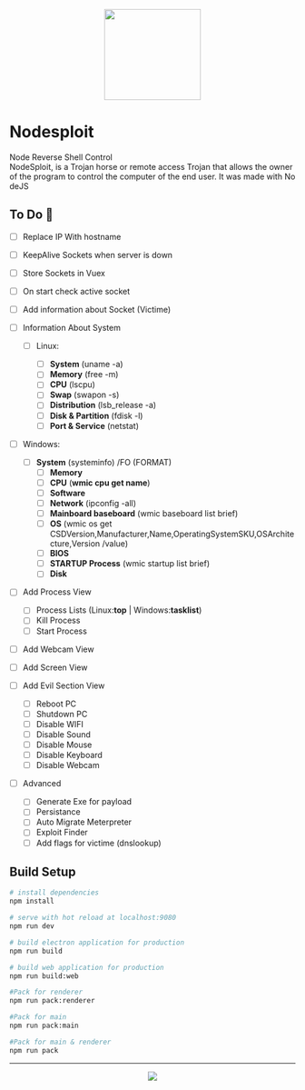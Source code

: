 <p align="center"> <img width="170px" height="160px" src="https://i.ibb.co/txm3d2q/nodesploit.png">
    </p>
 
# Nodesploit

Node Reverse Shell Control
NodeSploit, is a Trojan horse or remote access Trojan that allows the owner of the program to control the computer of the end user. It was made with NodeJS

## To Do 📜

- [ ] Replace IP With hostname
- [ ] KeepAlive Sockets when server is down
- [ ] Store Sockets in Vuex
- [ ] On start check active socket
- [ ] Add information about Socket (Victime)
- [ ] Information About System

  - [ ] Linux:

    - [ ] **System** (uname -a)
    - [ ] **Memory** (free -m)
    - [ ] **CPU** (lscpu)
    - [ ] **Swap** (swapon -s)
    - [ ] **Distribution** (lsb_release -a)
    - [ ] **Disk & Partition** (fdisk -l)
    - [ ] **Port & Service** (netstat)
    
- [ ] Windows:
  
  - [ ] **System**  (systeminfo) /FO (FORMAT)
    - [ ] **Memory** 
    - [ ] **CPU**  (**wmic cpu get name**)
    - [ ] **Software**
    - [ ] **Network** (ipconfig -all)
    - [ ] **Mainboard baseboard** (wmic baseboard list brief)
    - [ ] **OS**  (wmic os get CSDVersion,Manufacturer,Name,OperatingSystemSKU,OSArchitecture,Version /value)
    - [ ] **BIOS**
    - [ ] **STARTUP Process** (wmic startup list brief)
    - [ ] **Disk**
- [ ] Add Process View
    - [ ] Process Lists (Linux:**top** | Windows:**tasklist**)
    - [ ] Kill Process
    - [ ] Start Process
- [ ] Add Webcam View
- [ ] Add Screen View
- [ ] Add Evil Section View
  - [ ] Reboot PC
  - [ ] Shutdown PC
  - [ ] Disable WIFI
  - [ ] Disable Sound
  - [ ] Disable Mouse
  - [ ] Disable Keyboard
  - [ ] Disable Webcam
- [ ] Advanced
    - [ ] Generate Exe for payload
    - [ ] Persistance
    - [ ] Auto Migrate Meterpreter
    - [ ] Exploit Finder
    - [ ] Add flags for victime (dnslookup)

## Build Setup

``` bash
# install dependencies
npm install

# serve with hot reload at localhost:9080
npm run dev

# build electron application for production
npm run build

# build web application for production
npm run build:web

#Pack for renderer 
npm run pack:renderer

#Pack for main
npm run pack:main

#Pack for main & renderer
npm run pack

```

---

<p align="center"> <img src="https://i.ibb.co/zHdKpsJ/salahbentayeb.png">
    </p>
